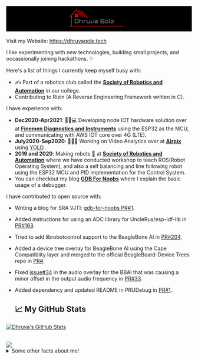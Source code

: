 <img src="https://raw.githubusercontent.com/DhruvaG2000/DhruvaG2000/master/images/logodg1.png" alt="Hero image">

Visit my Website: https://dhruvagole.tech 


I like experimenting with new technologies, building small projects, and occassionally joining hackathons. ✨

Here's a list of things I currently keep myself busy with:
- ✍️ Part of a robotics club called the **[Society of Robotics and Automation](http://sra.vjti.info/)** in our college.
- Contributing to Rizin (A Reverse Engineering Framework written in C).

I have experience with:
- __Dec2020-Apr2021__: 👩🏻💻 Developing node IOT hardware solution over at **[Finemen Diagnostics and Instruments](https://github.com/Finemen-Diagnostics-and-Instruments)** using the ESP32 as the MCU, and communicating with AWS IOT core over 4G (LTE).
- __July2020-Sep2020__: 👩🏻‍💻 Working on Video Analytics over at **[Airpix](https://airpix.in)** using [YOLO](https://github.com/AlexeyAB/darknet) .
- __2019 and 2020__: Making robots 🤖 at **[Society of Robotics and Automation](https://github.com/SRA-VJTI)** where we have conducted workshop to teach ROS(Robot Operating System), and also a self balancing and line following robot using the ESP32 MCU and PID implementation for the Control System. 
- You can checkout my blog **[GDB For Noobs](https://sravjti.tech/2020/10/11/gdb-for-noobs.html)** where I explain the basic usage of a debugger. 

I have contributed to open source with:
- Writing a blog for SRA VJTI: [gdb-for-noobs PR#1](https://github.com/SRA-VJTI/blog/pull/1).
- Added instructions for using an ADC library for UncleRus/esp-idf-lib in [PR#163](https://github.com/UncleRus/esp-idf-lib/pull/163). 
- Tried to add librobotcontrol support to the BeagleBone AI in [PR#204](https://github.com/beagleboard/librobotcontrol/pull/204).
- Added a device tree overlay for BeagleBone AI using the Cape Compatiblity layer and merged to the official BeagleBoard-Device Trees repo in [PR#](https://github.com/beagleboard/BeagleBoard-DeviceTrees/pull/33).
- Fixed [issue#34](https://github.com/beagleboard/BeagleBoard-DeviceTrees/issues/34) in the audio overlay for the BBAI that was causing a minor offset in the output audio frequency in [PR#33](https://github.com/beagleboard/BeagleBoard-DeviceTrees/pull/36).
- Added dependency and updated README in PRUDebug in [PR#1](https://github.com/giuliomoro/prudebug/pull/1).

  ## &#x1f4c8; My GitHub Stats

<a href="https://github.com/DhruvaG2000/DhruvaG2000">
  <img align="center" src="https://github-readme-stats.vercel.app/api?username=dhruvag2000&show_icons=true&line_height=27&count_private=true&title_color=ffffff&text_color=c9cacc&icon_color=2bbc8a&bg_color=1d1f21" alt="Dhruva's GitHub Stats" />
</a>

## 

<a href="https://github.com/DhruvaG2000/DhruvaG2000">
  <img align="center" src="https://github-readme-stats.vercel.app/api/top-langs/?username=dhruvag2000&title_color=ffffff&text_color=c9cacc&icon_color=2bbc8a&bg_color=1d1f21&langs_count=10&layout=compact" />
</a>



<details>
  <summary>Some other facts about me!</summary>
  <br>

  - My go to jam when coding: Eminem, Linkin Park, sometimes classical ⭐️
  - A huge fan of Mr. Robot! 
  - Love to read and know about innovations in general.
  - Have a casual interest in encryption and online privacy.
  
![](https://komarev.com/ghpvc/?username=DhruvaG2000)

<hr>
<p align="center">
  <i>Let's connect and chat! Open to anything under the sun.</i>

  <p align="center">
    <a href="https://twitter.com/DhruvaGole" alt="Twitter"><img src="https://raw.githubusercontent.com/DhruvaG2000/DhruvaG2000/8c0a4c3d0a94b78d27cf9cb3e86eb9dec88379e3/readme/twitter-fill.svg"></a>
    <a href="https://www.linkedin.com/in/dhruva-g-75ab26a5/" alt="Linkedin"><img src="https://github.com/DhruvaG2000/DhruvaG2000/blob/master/readme/linkedin-fill.svg"></a>
    <a href="mailto:goledhruva@gmail.com" alt="Contact me"><img src="https://github.com/DhruvaG2000/DhruvaG2000/blob/master/readme/mail-fill.svg"></a>

  </p>

</p>

<img src="https://github.com/DhruvaG2000/DhruvaG2000/blob/master/readme/bottom.svg" alt="bottom">
